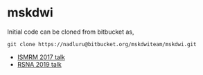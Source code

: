 # mskdwi
Initial code can be cloned from bitbucket as,

`
git clone https://nadluru@bitbucket.org/mskdwiteam/mskdwi.git
`
- [ISMRM 2017 talk](http://brainimaging.waisman.wisc.edu/~adluru/ISMRM2017MSKDWI.pptx)
- [RSNA 2019 talk](http://brainimaging.waisman.wisc.edu/~adluru/TOI_DTI_RSNA_2019.pptx)
